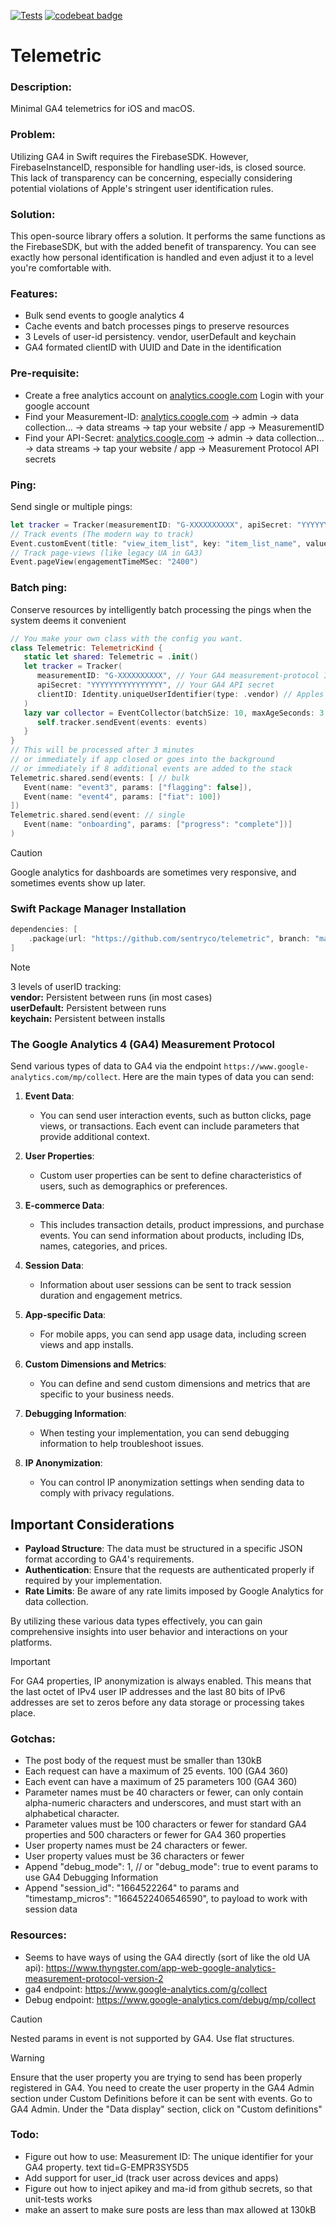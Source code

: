 [![Tests](https://github.com/sentryco/Telemetric/actions/workflows/Tests.yml/badge.svg)](https://github.com/sentryco/Telemetric/actions/workflows/Tests.yml)
[![codebeat badge](https://codebeat.co/badges/7079731f-6d84-4a37-9713-2f29c65d1f05)](https://codebeat.co/projects/github-com-sentryco-telemetric-main)

# Telemetric

### Description:
Minimal GA4 telemetrics for iOS and macOS. 

### Problem:
Utilizing GA4 in Swift requires the FirebaseSDK. However, FirebaseInstanceID, responsible for handling user-ids, is closed source. This lack of transparency can be concerning, especially considering potential violations of Apple's stringent user identification rules.

### Solution:
This open-source library offers a solution. It performs the same functions as the FirebaseSDK, but with the added benefit of transparency. You can see exactly how personal identification is handled and even adjust it to a level you're comfortable with.

### Features:
- Bulk send events to google analytics 4
- Cache events and batch processes pings to preserve resources
- 3 Levels of user-id persistency. vendor, userDefault and keychain
- GA4 formated clientID with UUID and Date in the identification 

### Pre-requisite:
- Create a free analytics account on [analytics.coogle.com](analytics.coogle.com) Login with your google account
- Find your Measurement-ID: [analytics.coogle.com](analytics.coogle.com) -> admin -> data collection... -> data streams -> tap your website / app -> MeasurementID
- Find your API-Secret: [analytics.coogle.com](analytics.coogle.com) -> admin -> data collection... -> data streams -> tap your website / app -> Measurement Protocol API secrets

### Ping:
Send single or multiple pings:
```swift
let tracker = Tracker(measurementID: "G-XXXXXXXXXX", apiSecret: "YYYYYYYYYYYYYYYY")
// Track events (The modern way to track)
Event.customEvent(title: "view_item_list", key: "item_list_name", value: "Home Page"),
// Track page-views (like legacy UA in GA3)
Event.pageView(engagementTimeMSec: "2400")
```

### Batch ping:
Conserve resources by intelligently batch processing the pings when the system deems it convenient
```swift
// You make your own class with the config you want. 
class Telemetric: TelemetricKind {
   static let shared: Telemetric = .init()
   let tracker = Tracker(
      measurementID: "G-XXXXXXXXXX", // Your GA4 measurement-protocol ID
      apiSecret: "YYYYYYYYYYYYYYYY", // Your GA4 API secret
      clientID: Identity.uniqueUserIdentifier(type: .vendor) // Apples privacy friendly user id
   )
   lazy var collector = EventCollector(batchSize: 10, maxAgeSeconds: 3 * 60) { events in
      self.tracker.sendEvent(events: events)
   }
}
// This will be processed after 3 minutes
// or immediately if app closed or goes into the background
// or immediately if 8 additional events are added to the stack
Telemetric.shared.send(events: [ // bulk
   Event(name: "event3", params: ["flagging": false]),
   Event(name: "event4", params: ["fiat": 100])
])
Telemetric.shared.send(event: // single
   Event(name: "onboarding", params: ["progress": "complete"])]
)
```

> [!CAUTION]  
> Google analytics for dashboards are sometimes very responsive, and sometimes events show up later.
 
### Swift Package Manager Installation

```swift
dependencies: [
    .package(url: "https://github.com/sentryco/telemetric", branch: "main")
]
```

> [!NOTE]
> 3 levels of userID tracking:  
> **vendor:**  Persistent between runs (in most cases)   
> **userDefault:** Persistent between runs  
> **keychain:** Persistent between installs  

### The Google Analytics 4 (GA4) Measurement Protocol

Send various types of data to GA4 via the endpoint `https://www.google-analytics.com/mp/collect`. Here are the main types of data you can send:

1. **Event Data**: 
   - You can send user interaction events, such as button clicks, page views, or transactions. Each event can include parameters that provide additional context.

2. **User Properties**: 
   - Custom user properties can be sent to define characteristics of users, such as demographics or preferences.

3. **E-commerce Data**: 
   - This includes transaction details, product impressions, and purchase events. You can send information about products, including IDs, names, categories, and prices.

4. **Session Data**: 
   - Information about user sessions can be sent to track session duration and engagement metrics.

5. **App-specific Data**: 
   - For mobile apps, you can send app usage data, including screen views and app installs.

6. **Custom Dimensions and Metrics**: 
   - You can define and send custom dimensions and metrics that are specific to your business needs.

7. **Debugging Information**: 
   - When testing your implementation, you can send debugging information to help troubleshoot issues.

8. **IP Anonymization**: 
   - You can control IP anonymization settings when sending data to comply with privacy regulations.

## Important Considerations

- **Payload Structure**: The data must be structured in a specific JSON format according to GA4's requirements.
- **Authentication**: Ensure that the requests are authenticated properly if required by your implementation.
- **Rate Limits**: Be aware of any rate limits imposed by Google Analytics for data collection.

By utilizing these various data types effectively, you can gain comprehensive insights into user behavior and interactions on your platforms.

> [!IMPORTANT]  
> For GA4 properties, IP anonymization is always enabled. This means that the last octet of IPv4 user IP addresses and the last 80 bits of IPv6 addresses are set to zeros before any data storage or processing takes place.

### Gotchas:
- The post body of the request must be smaller than 130kB
- Each request can have a maximum of 25 events.  100 (GA4 360)
- Each event can have a maximum of 25 parameters 100 (GA4 360)
- Parameter names must be 40 characters or fewer, can only contain alpha-numeric characters and underscores, and must start with an alphabetical character.
- Parameter values must be 100 characters or fewer for standard GA4 properties and 500 characters or fewer for GA4 360 properties
- User property names must be 24 characters or fewer.
- User property values must be 36 characters or fewer
- Append  "debug_mode": 1, // or "debug_mode": true to event params to use GA4 Debugging Information
- Append "session_id": "1664522264" to params and "timestamp_micros": "1664522406546590", to payload to work with session data 

### Resources:
- Seems to have ways of using the GA4 directly (sort of like the old UA api): https://www.thyngster.com/app-web-google-analytics-measurement-protocol-version-2
- ga4 endpoint: https://www.google-analytics.com/g/collect
- Debug endpoint: https://www.google-analytics.com/debug/mp/collect

> [!CAUTION]  
> Nested params in event is not supported by GA4. Use flat structures.
 
> [!WARNING]
> Ensure that the user property you are trying to send has been properly registered in GA4. You need to create the user property in the GA4 Admin section under Custom Definitions before it can be sent with events. Go to GA4 Admin. Under the "Data display" section, click on "Custom definitions"

### Todo:
- Figure out how to use: Measurement ID: The unique identifier for your GA4 property. text tid=G-EMPR3SY5D5
- Add support for user_id (track user across devices and apps)
- Figure out how to inject apikey and ma-id from github secrets, so that unit-tests works
- make an assert to make sure posts are less than max allowed at 130kB
